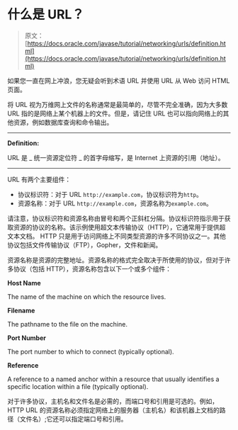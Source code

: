 # 什么是 URL？

> 原文： [https://docs.oracle.com/javase/tutorial/networking/urls/definition.html](https://docs.oracle.com/javase/tutorial/networking/urls/definition.html)

如果您一直在网上冲浪，您无疑会听到术语 URL 并使用 URL 从 Web 访问 HTML 页面。

将 URL 视为万维网上文件的名称通常是最简单的，尽管不完全准确，因为大多数 URL 指的是网络上某个机器上的文件。但是，请记住 URL 也可以指向网络上的其他资源，例如数据库查询和命令输出。

* * *

**Definition:** 

URL 是 _ 统一资源定位符 _ 的首字母缩写，是 Internet 上资源的引用（地址）。

* * *

URL 有两个主要组件：

*   协议标识符：对于 URL `http://example.com`，协议标识符为`http`。
*   资源名称：对于 URL `http://example.com`，资源名称为`example.com`。

请注意，协议标识符和资源名称由冒号和两个正斜杠分隔。协议标识符指示用于获取资源的协议的名称。该示例使用超文本传输​​协议（HTTP），它通常用于提供超文本文档。 HTTP 只是用于访问网络上不同类型资源的许多不同协议之一。其他协议包括文件传输协议（FTP），Gopher，文件和新闻。

资源名称是资源的完整地址。资源名称的格式完全取决于所使用的协议，但对于许多协议（包括 HTTP），资源名称包含以下一个或多个组件：

**Host Name**

The name of the machine on which the resource lives.

**Filename**

The pathname to the file on the machine.

**Port Number**

The port number to which to connect (typically optional).

**Reference**

A reference to a named anchor within a resource that usually identifies a specific location within a file (typically optional).

对于许多协议，主机名和文件名是必需的，而端口号和引用是可选的。例如，HTTP URL 的资源名称必须指定网络上的服务器（主机名）和该机器上文档的路径（文件名）;它还可以指定端口号和引用。